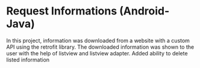 # Request Informations (Android-Java)
 In this project, information was downloaded from a website with a custom API using the retrofit library. The downloaded information was shown to the user with the help of listview and listview adapter. Added ability to delete listed information
